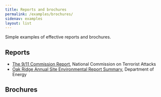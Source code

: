 ```yaml
---
title: Reports and brochures
permalink: /examples/brochures/
sidenav: examples
layout: list
---
```


Simple examples of effective reports and brochures.

## Reports

- [The 9/11 Commission Report](http://www.9-11commission.gov/report/911Report.pdf), National Commission on Terrorist Attacks
- [Oak Ridge Annual Site Environmental Report Summary](https://doeic.science.energy.gov/ASER/aser2015/2015ASER.pdf), Department of Energy

## Brochures
